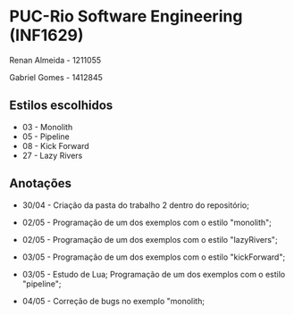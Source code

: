 # PUC-Rio Software Engineering (INF1629)

Renan Almeida - 1211055

Gabriel Gomes - 1412845

## Estilos escolhidos

- 03 - Monolith
- 05 - Pipeline
- 08 - Kick Forward
- 27 - Lazy Rivers

## Anotações

- 30/04 - Criação da pasta do trabalho 2 dentro do repositório;

- 02/05 - Programação de um dos exemplos com o estilo "monolith";

- 02/05 - Programação de um dos exemplos com o estilo "lazyRivers";

- 03/05 - Programação de um dos exemplos com o estilo "kickForward";

- 03/05 - Estudo de Lua; Programação de um dos exemplos com o estilo "pipeline";

- 04/05 - Correção de bugs no exemplo "monolith;

